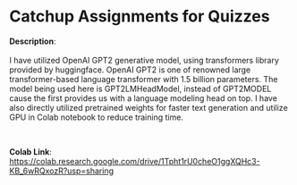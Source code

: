 # Catchup Assignments for Quizzes

**Description**:<br/><br/>
I have utilized OpenAI GPT2 generative model, using transformers library provided by huggingface. OpenAI GPT2 is one of renowned large transformer-based language transformer with 1.5 billion parameters. The model being used here is GPT2LMHeadModel, instead of GPT2MODEL cause the first provides us with a language modeling head on top. I have also directly utilized pretrained weights for faster text generation and utilize GPU in Colab notebook to reduce training time.

<br/>

**Colab Link**: https://colab.research.google.com/drive/1Tpht1rU0cheO1ggXQHc3-KB_6wRQxozR?usp=sharing